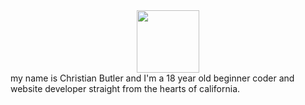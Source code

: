 <div id="header" align="center">
  <img src="https://media.giphy.com/media/M9gbBd9nbDrOTu1Mqx/giphy.gif" width="100"/>
</div>
my name is Christian Butler and I'm a 18 year old beginner coder and website developer straight from the hearts of california.
